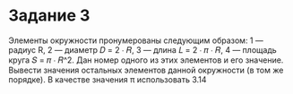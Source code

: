 # Задание 3
Элементы окружности пронумерованы следующим образом: 1 — радиус R, 2 —
диаметр 𝐷 = 2 ∙ 𝑅, 3 — длина 𝐿 = 2 ∙ 𝜋 ∙ 𝑅, 4 — площадь круга 𝑆 = 𝜋 ∙ 𝑅^2. Дан номер 
одного из этих элементов и его значение. Вывести значения остальных элементов 
данной окружности (в том же порядке). В качестве значения π использовать 3.14